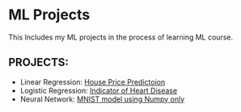 # ML Projects 
This Includes my ML projects in the process of learning ML course.
## PROJECTS:
- Linear Regression: [House Price Predictoion](https://github.com/BlazeWild/HousePricePrediction)<br>
- Logistic Regression: [Indicator of Heart Disease](https://github.com/BlazeWild/Heart-Disease-Indicator-Logistic-Regression-) <br>
- Neural Network: [MNIST model using Numpy only](https://github.com/BlazeWild/MNIST-from-Scratch) <br>
